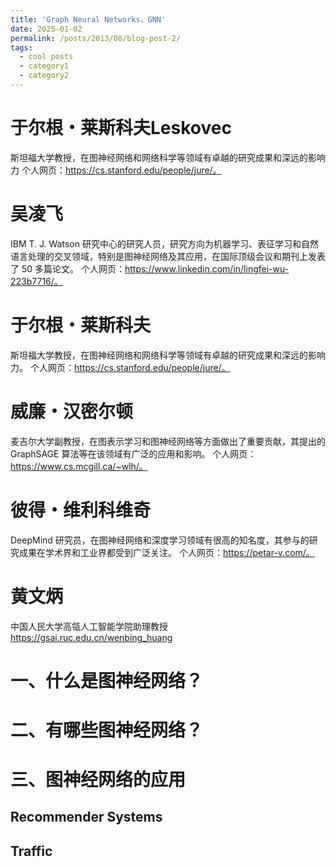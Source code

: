 ```yaml
---
title: 'Graph Neural Networks，GNN'
date: 2025-01-02
permalink: /posts/2013/08/blog-post-2/
tags:
  - cool posts
  - category1
  - category2
---
```

于尔根・莱斯科夫Leskovec
======
斯坦福大学教授，在图神经网络和网络科学等领域有卓越的研究成果和深远的影响力
个人网页：https://cs.stanford.edu/people/jure/。

吴凌飞
======
IBM T. J. Watson 研究中心的研究人员，研究方向为机器学习、表征学习和自然语言处理的交叉领域，特别是图神经网络及其应用，在国际顶级会议和期刊上发表了 50 多篇论文。
个人网页：https://www.linkedin.com/in/lingfei-wu-223b7716/。

于尔根・莱斯科夫
======
斯坦福大学教授，在图神经网络和网络科学等领域有卓越的研究成果和深远的影响力。
个人网页：https://cs.stanford.edu/people/jure/。

威廉・汉密尔顿
======
麦吉尔大学副教授，在图表示学习和图神经网络等方面做出了重要贡献，其提出的 GraphSAGE 算法等在该领域有广泛的应用和影响。
个人网页：https://www.cs.mcgill.ca/~wlh/。

彼得・维利科维奇
======
DeepMind 研究员，在图神经网络和深度学习领域有很高的知名度，其参与的研究成果在学术界和工业界都受到广泛关注。
个人网页：https://petar-v.com/。


黄文炳
======
中国人民大学高瓴人工智能学院助理教授
https://gsai.ruc.edu.cn/wenbing_huang


一、什么是图神经网络？
======

二、有哪些图神经网络？
======

三、图神经网络的应用
======

Recommender Systems
------


Traffic
------
